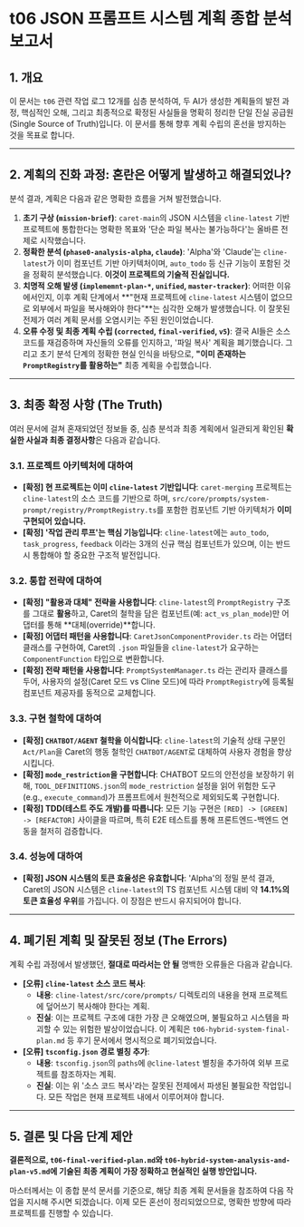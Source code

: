 # t06 JSON 프롬프트 시스템 계획 종합 분석 보고서

## 1. 개요

이 문서는 `t06` 관련 작업 로그 12개를 심층 분석하여, 두 AI가 생성한 계획들의 발전 과정, 핵심적인 오해, 그리고 최종적으로 확정된 사실들을 명확히 정리한 단일 진실 공급원(Single Source of Truth)입니다. 이 문서를 통해 향후 계획 수립의 혼선을 방지하는 것을 목표로 합니다.

---

## 2. 계획의 진화 과정: 혼란은 어떻게 발생하고 해결되었나?

분석 결과, 계획은 다음과 같은 명확한 흐름을 거쳐 발전했습니다.

1.  **초기 구상 (`mission-brief`)**: `caret-main`의 JSON 시스템을 `cline-latest` 기반 프로젝트에 통합한다는 명확한 목표와 '단순 파일 복사는 불가능하다'는 올바른 전제로 시작했습니다.
2.  **정확한 분석 (`phase0-analysis-alpha`, `claude`)**: 'Alpha'와 'Claude'는 `cline-latest`가 이미 컴포넌트 기반 아키텍처이며, `auto_todo` 등 신규 기능이 포함된 것을 정확히 분석했습니다. **이것이 프로젝트의 기술적 진실입니다.**
3.  **치명적 오해 발생 (`implememnt-plan-*`, `unified`, `master-tracker`)**: 어떠한 이유에서인지, 이후 계획 단계에서 **"현재 프로젝트에 `cline-latest` 시스템이 없으므로 외부에서 파일을 복사해와야 한다"**는 심각한 오해가 발생했습니다. 이 잘못된 전제가 여러 계획 문서를 오염시키는 주된 원인이었습니다.
4.  **오류 수정 및 최종 계획 수립 (`corrected`, `final-verified`, `v5`)**: 결국 AI들은 소스 코드를 재검증하며 자신들의 오류를 인지하고, '파일 복사' 계획을 폐기했습니다. 그리고 초기 분석 단계의 정확한 현실 인식을 바탕으로, **"이미 존재하는 `PromptRegistry`를 활용하는"** 최종 계획을 수립했습니다.

---

## 3. 최종 확정 사항 (The Truth)

여러 문서에 걸쳐 혼재되었던 정보들 중, 심층 분석과 최종 계획에서 일관되게 확인된 **확실한 사실과 최종 결정사항**은 다음과 같습니다.

### 3.1. 프로젝트 아키텍처에 대하여

*   **[확정] 현 프로젝트는 이미 `cline-latest` 기반입니다**: `caret-merging` 프로젝트는 `cline-latest`의 소스 코드를 기반으로 하며, `src/core/prompts/system-prompt/registry/PromptRegistry.ts`를 포함한 컴포넌트 기반 아키텍처가 **이미 구현되어 있습니다.**
*   **[확정] '작업 관리 루프'는 핵심 기능입니다**: `cline-latest`에는 `auto_todo`, `task_progress`, `feedback` 이라는 3개의 신규 핵심 컴포넌트가 있으며, 이는 반드시 통합해야 할 중요한 구조적 발전입니다.

### 3.2. 통합 전략에 대하여

*   **[확정] "활용과 대체" 전략을 사용합니다**: `cline-latest`의 `PromptRegistry` 구조를 그대로 **활용**하고, Caret의 철학을 담은 컴포넌트(예: `act_vs_plan_mode`)만 어댑터를 통해 **대체(override)**합니다.
*   **[확정] 어댑터 패턴을 사용합니다**: `CaretJsonComponentProvider.ts` 라는 어댑터 클래스를 구현하여, Caret의 `.json` 파일들을 `cline-latest`가 요구하는 `ComponentFunction` 타입으로 변환합니다.
*   **[확정] 전략 패턴을 사용합니다**: `PromptSystemManager.ts` 라는 관리자 클래스를 두어, 사용자의 설정(Caret 모드 vs Cline 모드)에 따라 `PromptRegistry`에 등록될 컴포넌트 제공자를 동적으로 교체합니다.

### 3.3. 구현 철학에 대하여

*   **[확정] `CHATBOT/AGENT` 철학을 이식합니다**: `cline-latest`의 기술적 상태 구분인 `Act/Plan`을 Caret의 행동 철학인 `CHATBOT/AGENT`로 대체하여 사용자 경험을 향상시킵니다.
*   **[확정] `mode_restriction`을 구현합니다**: CHATBOT 모드의 안전성을 보장하기 위해, `TOOL_DEFINITIONS.json`의 `mode_restriction` 설정을 읽어 위험한 도구(e.g., `execute_command`)가 프롬프트에서 원천적으로 제외되도록 구현합니다.
*   **[확정] TDD(테스트 주도 개발)를 따릅니다**: 모든 기능 구현은 `[RED] -> [GREEN] -> [REFACTOR]` 사이클을 따르며, 특히 E2E 테스트를 통해 프론트엔드-백엔드 연동을 철저히 검증합니다.

### 3.4. 성능에 대하여

*   **[확정] JSON 시스템의 토큰 효율성은 유효합니다**: 'Alpha'의 정밀 분석 결과, Caret의 JSON 시스템은 `cline-latest`의 TS 컴포넌트 시스템 대비 약 **14.1%의 토큰 효율성 우위**를 가집니다. 이 장점은 반드시 유지되어야 합니다.

---

## 4. 폐기된 계획 및 잘못된 정보 (The Errors)

계획 수립 과정에서 발생했던, **절대로 따라서는 안 될** 명백한 오류들은 다음과 같습니다.

*   **[오류] `cline-latest` 소스 코드 복사**:
    *   **내용**: `cline-latest/src/core/prompts/` 디렉토리의 내용을 현재 프로젝트에 덮어쓰기 복사해야 한다는 계획.
    *   **진실**: 이는 프로젝트 구조에 대한 가장 큰 오해였으며, 불필요하고 시스템을 파괴할 수 있는 위험한 발상이었습니다. 이 계획은 `t06-hybrid-system-final-plan.md` 등 후기 문서에서 명시적으로 폐기되었습니다.
*   **[오류] `tsconfig.json` 경로 별칭 추가**:
    *   **내용**: `tsconfig.json`의 `paths`에 `@cline-latest` 별칭을 추가하여 외부 프로젝트를 참조하자는 계획.
    *   **진실**: 이는 위 '소스 코드 복사'라는 잘못된 전제에서 파생된 불필요한 작업입니다. 모든 작업은 현재 프로젝트 내에서 이루어져야 합니다.

---

## 5. 결론 및 다음 단계 제안

**결론적으로, `t06-final-verified-plan.md`와 `t06-hybrid-system-analysis-and-plan-v5.md`에 기술된 최종 계획이 가장 정확하고 현실적인 실행 방안입니다.**

마스터께서는 이 종합 분석 문서를 기준으로, 해당 최종 계획 문서들을 참조하여 다음 작업을 지시해 주시면 되겠습니다. 이제 모든 혼선이 정리되었으므로, 명확한 방향에 따라 프로젝트를 진행할 수 있습니다.
